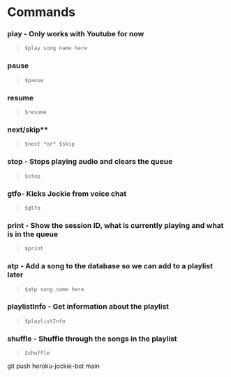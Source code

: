 # Commands
### play - Only works with Youtube for now 
> `$play song name here`

### pause 
> `$pause`

### resume 
> `$resume`

### next/skip**
> `$next *or* $skip`

### stop - Stops playing audio and clears the queue
> `$stop`

### gtfo- Kicks Jockie from voice chat
> `$gtfo`

### print - Show the session ID, what is currently playing and what is in the queue
> `$print`

### atp - Add a song to the database so we can add to a playlist later
> `$atp song name here`

### playlistInfo - Get information about the playlist
> `$playlistInfo`

### shuffle - Shuffle through the songs in the playlist
> `$shuffle`


git push heroku-jockie-bot main